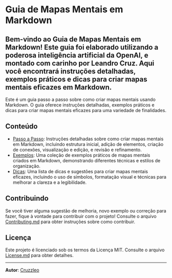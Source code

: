 # Guia de Mapas Mentais em Markdown

Bem-vindo ao Guia de Mapas Mentais em Markdown! Este guia foi elaborado utilizando a poderosa inteligência artificial da OpenAI, e montado com carinho por Leandro Cruz. Aqui você encontrará instruções detalhadas, exemplos práticos e dicas para criar mapas mentais eficazes em Markdown.
---
Este é um guia passo a passo sobre como criar mapas mentais usando Markdown. O guia oferece instruções detalhadas, exemplos práticos e dicas para criar mapas mentais eficazes para uma variedade de finalidades.

## Conteúdo

- [Passo a Passo](Doc/Mapa-mental/Passo-a-Passo.md): Instruções detalhadas sobre como criar mapas mentais em Markdown, incluindo estrutura inicial, adição de elementos, criação de conexões, visualização e edição, e revisão e refinamento.
- [Exemplos](Doc/Mapa-mental/Exemplos.md): Uma coleção de exemplos práticos de mapas mentais criados em Markdown, demonstrando diferentes técnicas e estilos de organização.
- [Dicas](Doc/Mapa-mental/Dicas.md): Uma lista de dicas e sugestões para criar mapas mentais eficazes, incluindo o uso de símbolos, formatação visual e técnicas para melhorar a clareza e a legibilidade.

## Contribuindo

Se você tiver alguma sugestão de melhoria, novo exemplo ou correção para fazer, fique à vontade para contribuir com o projeto! Consulte o arquivo [Contributing.md](Doc/Contributing.md) para obter instruções sobre como contribuir.

## Licença

Este projeto é licenciado sob os termos da Licença MIT. Consulte o arquivo [License.md](Doc/Mapa-mental/License.md) para obter detalhes.

---

**Autor**: [Cruzzleo](https://github.com/Cruzzleo)
